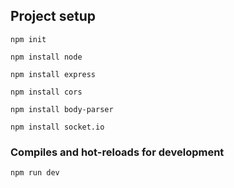 ## Project setup

```
npm init
```

```
npm install node
```

```
npm install express
```

```
npm install cors
```

```
npm install body-parser
```

```
npm install socket.io
```

### Compiles and hot-reloads for development

```
npm run dev
```
